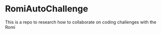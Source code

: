 # RomiAutoChallenge
This is a repo to research how to collaborate on coding challenges with the Romi
